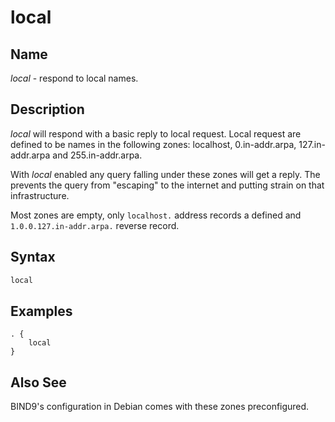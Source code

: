 # local

## Name

*local* - respond to local names.

## Description

*local* will respond with a basic reply to local request. Local request are defined to be
names in the following zones: localhost, 0.in-addr.arpa, 127.in-addr.arpa and  255.in-addr.arpa.

With *local* enabled any query falling under these zones will get a reply. The prevents the query
from "escaping" to the internet and putting strain on that infrastructure.

Most zones are empty, only `localhost.` address records a defined and `1.0.0.127.in-addr.arpa.`
reverse record.

## Syntax

~~~ txt
local
~~~

## Examples

~~~ corefile
. {
    local
}
~~~

## Also See

BIND9's configuration in Debian comes with these zones preconfigured.
